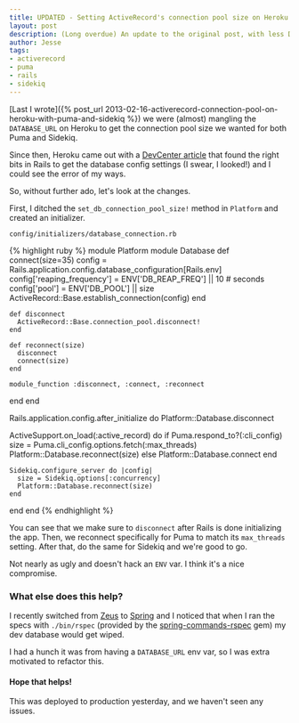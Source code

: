 ```yaml
---
title: UPDATED - Setting ActiveRecord's connection pool size on Heroku with Puma or Sidekiq
layout: post
description: (Long overdue) An update to the original post, with less DATABASE_URL hacking
author: Jesse
tags:
- activerecord
- puma
- rails
- sidekiq
---
```


[Last I wrote]({% post_url 2013-02-16-activerecord-connection-pool-on-heroku-with-puma-and-sidekiq %}) we
were (almost) mangling the `DATABASE_URL` on Heroku to get the connection pool size we wanted for both Puma and Sidekiq.

Since then, Heroku came out with a [DevCenter article](https://devcenter.heroku.com/articles/concurrency-and-database-connections#connection-pool)
that found the right bits in Rails to get the database config settings (I swear, I looked!) and I could see the error of my ways.

So, without further ado, let's look at the changes.

First, I ditched the `set_db_connection_pool_size!` method in `Platform` and created an initializer.

`config/initializers/database_connection.rb`

{% highlight ruby %}
module Platform
  module Database
    def connect(size=35)
      config = Rails.application.config.database_configuration[Rails.env]
      config['reaping_frequency'] = ENV['DB_REAP_FREQ'] || 10 # seconds
      config['pool']              = ENV['DB_POOL']      || size
      ActiveRecord::Base.establish_connection(config)
    end

    def disconnect
      ActiveRecord::Base.connection_pool.disconnect!
    end

    def reconnect(size)
      disconnect
      connect(size)
    end

    module_function :disconnect, :connect, :reconnect
  end
end

Rails.application.config.after_initialize do
  Platform::Database.disconnect

  ActiveSupport.on_load(:active_record) do
    if Puma.respond_to?(:cli_config)
      size = Puma.cli_config.options.fetch(:max_threads)
      Platform::Database.reconnect(size)
    else
      Platform::Database.connect
    end

    Sidekiq.configure_server do |config|
      size = Sidekiq.options[:concurrency]
      Platform::Database.reconnect(size)
    end
  end
end
{% endhighlight %}

You can see that we make sure to `disconnect` after Rails is done initializing the app.
Then, we reconnect specifically for Puma to match its `max_threads` setting. After that,
do the same for Sidekiq and we're good to go.

Not nearly as ugly and doesn't hack an `ENV` var. I think it's a nice compromise.

### What else does this help?

I recently switched from [Zeus](https://github.com/burke/zeus) to [Spring](https://github.com/rails/spring) and I noticed that when I ran the specs with `./bin/rspec` (provided by the [spring-commands-rspec](https://github.com/jonleighton/spring-commands-rspec) gem) my dev database would get wiped.

I had a hunch it was from having a `DATABASE_URL` env var, so I was extra motivated to refactor this.

#### Hope that helps!

This was deployed to production yesterday, and we haven't seen any issues.

